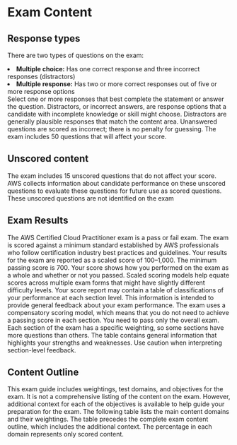 # Exam Content
## Response types
There are two types of questions on the exam:
</ul>
	<li><strong>Multiple choice:</strong> Has one correct response and three incorrect responses (distractors)</li>
	<li><strong>Multiple response:</strong> Has two or more correct responses out of five or more response options</li>
</ul>
Select one or more responses that best complete the statement or answer the question. Distractors, or
incorrect answers, are response options that a candidate with incomplete knowledge or skill might choose.
Distractors are generally plausible responses that match the content area.
Unanswered questions are scored as incorrect; there is no penalty for guessing. The exam includes 50
questions that will affect your score.

## Unscored content
The exam includes 15 unscored questions that do not affect your score. AWS collects information about
candidate performance on these unscored questions to evaluate these questions for future use as scored
questions. These unscored questions are not identified on the exam

## Exam Results
The AWS Certified Cloud Practitioner exam is a pass or fail exam. The exam is scored against a minimum
standard established by AWS professionals who follow certification industry best practices and guidelines.
Your results for the exam are reported as a scaled score of 100–1,000. The minimum passing score is 700.
Your score shows how you performed on the exam as a whole and whether or not you passed. Scaled
scoring models help equate scores across multiple exam forms that might have slightly different difficulty
levels.
Your score report may contain a table of classifications of your performance at each section level. This
information is intended to provide general feedback about your exam performance. The exam uses a
compensatory scoring model, which means that you do not need to achieve a passing score in each
section. You need to pass only the overall exam.
Each section of the exam has a specific weighting, so some sections have more questions than others. The
table contains general information that highlights your strengths and weaknesses. Use caution when
interpreting section-level feedback.

## Content Outline
This exam guide includes weightings, test domains, and objectives for the exam. It is not a comprehensive
listing of the content on the exam. However, additional context for each of the objectives is available to
help guide your preparation for the exam. The following table lists the main content domains and their
weightings. The table precedes the complete exam content outline, which includes the additional context.
The percentage in each domain represents only scored content.
